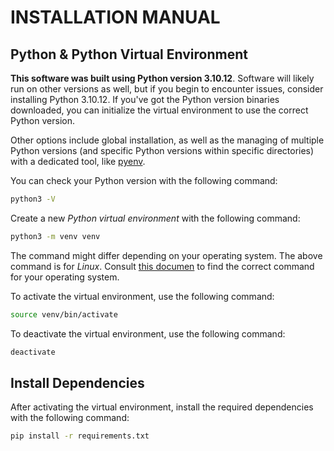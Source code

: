 # INSTALLATION MANUAL

## Python & Python Virtual Environment

**This software was built using Python version 3.10.12**. Software will likely run on other versions as well, but if you begin to encounter issues, consider installing Python 3.10.12. If you've got the Python version binaries downloaded, you can initialize the virtual environment to use the correct Python version.

Other options include global installation, as well as the managing of multiple Python versions (and specific Python versions within specific directories) with a dedicated tool, like [pyenv](https://github.com/pyenv/pyenv "Simple Python Version Management: pyenv").

You can check your Python version with the following command:

```bash
python3 -V
```

Create a new _Python virtual environment_ with the following command:

```bash
python3 -m venv venv
```

The command might differ depending on your operating system. The above command is for _Linux_. Consult [this documen](https://docs.python.org/3/library/venv.html "Python venv — Creation of virtual environments") to find the correct command for your operating system.

To activate the virtual environment, use the following command:

```bash
source venv/bin/activate
```

To deactivate the virtual environment, use the following command:

```bash
deactivate
```

## Install Dependencies

After activating the virtual environment, install the required dependencies with the following command:

```bash
pip install -r requirements.txt
```
